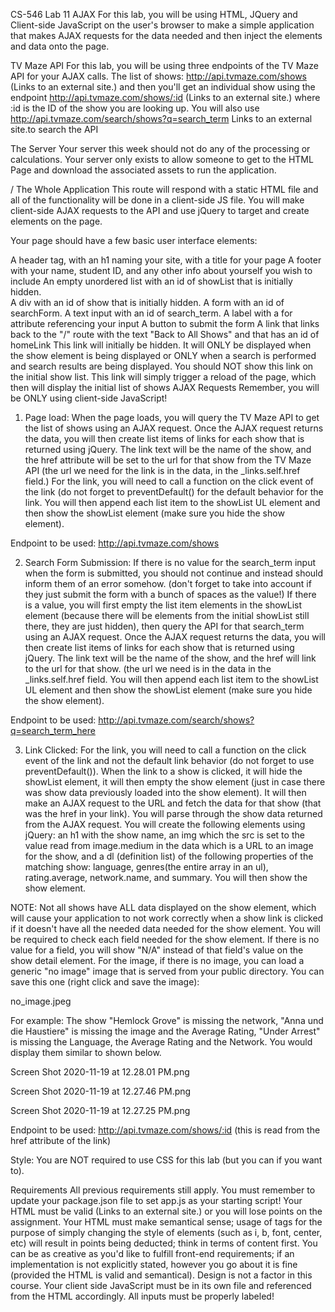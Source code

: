 CS-546 Lab 11
AJAX
For this lab, you will be using HTML, JQuery and Client-side JavaScript on the user's browser to make a simple application that makes AJAX requests for the data needed and then inject the elements and data onto the page. 

TV Maze API
For this lab, you will be using three endpoints of the TV Maze API for your AJAX calls.  The list of shows:  http://api.tvmaze.com/shows (Links to an external site.) and then you'll get an individual show using the endpoint http://api.tvmaze.com/shows/:id (Links to an external site.) where :id is the ID of the show you are looking up. You will also use http://api.tvmaze.com/search/shows?q=search_term Links to an external site.to search the API 

The Server
Your server this week should not do any of the processing or calculations.  Your server only exists to allow someone to get to the HTML Page and download the associated assets to run the application.

/ The Whole Application
This route will respond with a static HTML file and all of the functionality will be done in a client-side JS file.  You will make client-side AJAX requests to the API and use jQuery to target and create elements on the page. 

Your page should have a few basic user interface elements:

A header tag, with an h1 naming your site, with a title for your page
A footer with your name, student ID, and any other info about yourself you wish to include
An empty unordered list with an id of showList that is initially hidden.  
A div with an id of show that is initially hidden.
A form with an id of searchForm.
A text input with an id of search_term.
A label with a for attribute referencing your input
A button to submit the form
A link that links back to the "/" route with the text "Back to All Shows" and that has an id of homeLink This link will initially be hidden. It will ONLY be displayed when the show element is being displayed or ONLY when a search is performed and search results are being displayed.  You should NOT show this link on the initial show list.  This link will simply trigger a reload of the page, which then will display the initial list of shows
AJAX Requests
Remember, you will be ONLY using client-side JavaScript!

1. Page load: When the page loads, you will query the TV Maze API to get the list of shows using an AJAX request.  Once the AJAX request returns the data, you will then create list items of links for each show that is returned using jQuery. The link text will be the name of the show, and the href attribute will be set to the url for that show from the TV Maze API (the url we need for the link is in the data, in the _links.self.href field.)  For the link, you will need to call a function on the click event of the link (do not forget to preventDefault() for the default behavior for the link.  You will then append each list item to the showList UL element and then show the showList element (make sure you hide the show element).  

Endpoint to be used: http://api.tvmaze.com/shows

2. Search Form Submission: If there is no value for the search_term input when the form is submitted, you should not continue and instead should inform them of an error somehow. (don't forget to take into account if they just submit the form with a bunch of spaces as the value!)  If there is a value, you will first empty the list item elements in the showList element (because there will be elements from the initial showList still there, they are just hidden),  then query the API for that search_term using an AJAX request. Once the AJAX request returns the data, you will then create list items of links for each show that is returned using jQuery. The link text will be the name of the show, and the href will link to the url for that show.  (the url we need is in the data in the _links.self.href field. You will then append each list item to the showList UL element and then show the showList element (make sure you hide the show element).

Endpoint to be used: http://api.tvmaze.com/search/shows?q=search_term_here

3.  Link Clicked: For the link, you will need to call a function on the click event of the link and not the default link behavior (do not forget to use preventDefault()).    When the link to a show is clicked, it will hide the showList element, it will then empty the show  element (just in case there was show data previously loaded into the show element). It will then make an AJAX request to the URL and fetch the data for that show (that was the href in your link).  You will parse through the show data returned from the AJAX request. You will create the following elements using jQuery:  an h1 with the show name,  an img which the src is set to the value read from image.medium in the data which is a URL to an image for the show,  and a dl (definition list) of the following properties of the matching show: language, genres(the entire array in an ul), rating.average, network.name, and summary.  You will then show the show  element.  

NOTE: Not all shows have ALL data displayed on the show  element, which will cause your application to not work correctly when a show link is clicked if it doesn't have all the needed data needed for the show element.  You will be required to check each field needed for the show element.  If there is no value for a field, you will show "N/A" instead of that field's value on the show detail element.  For the image, if there is no image, you can load a generic "no image" image that is served from your public directory.  You can save this one (right click and save the image):

no_image.jpeg

 

For example:  The show "Hemlock Grove" is missing the network, "Anna und die Haustiere" is missing the image and the Average Rating, "Under Arrest" is missing the Language, the Average Rating and the Network. You would display them similar to shown below.

 

Screen Shot 2020-11-19 at 12.28.01 PM.png

Screen Shot 2020-11-19 at 12.27.46 PM.png

Screen Shot 2020-11-19 at 12.27.25 PM.png

Endpoint to be used: http://api.tvmaze.com/shows/:id (this is read from the href attribute of the link)

Style:
You are NOT required to use CSS for this lab (but you can if you want to). 

Requirements
All previous requirements still apply.
You must remember to update your package.json file to set app.js as your starting script!
Your HTML must be valid (Links to an external site.) or you will lose points on the assignment.
Your HTML must make semantical sense; usage of tags for the purpose of simply changing the style of elements (such as i, b, font, center, etc) will result in points being deducted; think in terms of content first. 
You can be as creative as you'd like to fulfill front-end requirements; if an implementation is not explicitly stated, however you go about it is fine (provided the HTML is valid and semantical). Design is not a factor in this course.
Your client side JavaScript must be in its own file and referenced from the HTML accordingly.
All inputs must be properly labeled!
